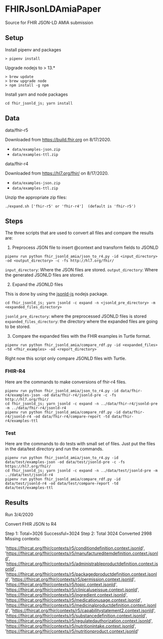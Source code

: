 # FHIRJsonLDAmiaPaper

Source for FHIR JSON-LD AMIA submission

## Setup

Install pipenv and packages
```
> pipenv install  
```

Upgrade nodejs to > 13.*
```
> brew update
> brew upgrade node
> npm install -g npm
```

Install yarn and node packages
```
cd fhir_jsonld_js; yarn install 
```

## Data

data/fhir-r5

Downloaded from https://build.fhir.org on 8/17/2020. 

* `data/examples-json.zip`
* `data/examples-ttl.zip`

data/fhir-r4

Downloaded from https://hl7.org/fhir/ on 8/17/2020. 

* `data/examples-json.zip`
* `data/examples-ttl.zip`

Unzip the appropriate zip files:

```
./expand.sh ['fhir-r5' or 'fhir-r4']  (default is 'fhir-r5')
```


## Steps


The three scripts that are used to convert all files and compare the results are: 

1. Preprocess JSON file to insert @context and transform fields to JSONLD

```shell script
pipenv run python fhir_jsonld_amia/json_to_r4.py -id <input_directory> -od <output_directory> -c -fs http://hl7.org/fhir/
```

`input_directory`: Where the JSON files are stored. 
`output_directory`: Where the generated JSONLD files are stored. 

2. Expand the JSONLD files

This is done by using the [jsonld-js](https://github.com/digitalbazaar/jsonld.js/) nodejs package.  

``` 
cd fhir_jsonld_js; yarn jsonld -c expand -n <jsonld_pre_directory> -m <expanded_files_directory>
```

`jsonld_pre_directory`: where the preprocessed JSONLD files is stored
`expanded_files_directory`: the directory where the expanded files are going to be stored. 

3. Compare the expanded files with the FHIR examples in Turtle format. 

``` 
pipenv run python fhir_jsonld_amia/compare_rdf.py -id <expanded_files> -td <fhir_examples> -od <report_directory> 
```

Right now this script only compare JSONLD files with Turtle. 

### FHIR-R4

Here are the commands to make conversions of fhir-r4 files. 

```
pipenv run python fhir_jsonld_amia/json_to_r4.py -id data/fhir-r4/examples-json -od data/fhir-r4/jsonld-pre -c -fs http://hl7.org/fhir/
cd fhir_jsonld_js; yarn jsonld -c expand -n ../data/fhir-r4/jsonld-pre -m ../data/fhir-r4/jsonld-r4
pipenv run python fhir_jsonld_amia/compare_rdf.py -id data/fhir-r4/jsonld-r4 -od data/fhir-r4/compare-report -td data/fhir-r4/examples-ttl
``` 

### Test

Here are the commands to do tests with small set of files. Just put the files in the data/test directory and run the commands. 

```
pipenv run python fhir_jsonld_amia/json_to_r4.py -id data/test/examples-json -od data/test/jsonld-pre -c -fs https://hl7.org/fhir/
cd fhir_jsonld_js; yarn jsonld -c expand -n ../data/test/jsonld-pre -m ../data/test/jsonld-r4
pipenv run python fhir_jsonld_amia/compare_rdf.py -id data/test/jsonld-r4 -od data/test/compare-report -td data/test/examples-ttl
```

## Results

Run 3/4/2020

Convert FHIR JSON to R4

Step 1: Total=3026 Successful=3024
Step 2: Total 3024 Converted 2998
Missing contexts: 

  'https://fhircat.org/fhir/contexts/r5/conditiondefinition.context.jsonld',
  'https://fhircat.org/fhir/contexts/r5/manufactureditemdefinition.context.jsonld',
  'https://fhircat.org/fhir/contexts/r5/administrableproductdefinition.context.jsonld',
  'https://fhircat.org/fhir/contexts/r5/packagedproductdefinition.context.jsonld',
  'https://fhircat.org/fhir/contexts/r5/permission.context.jsonld',
  'https://fhircat.org/fhir/contexts/r5/topic.context.jsonld',
  'https://fhircat.org/fhir/contexts/r5/clinicaluseissue.context.jsonld',
  'https://fhircat.org/fhir/contexts/r5/ingredient.context.jsonld',
  'https://fhircat.org/fhir/contexts/r5/medicationusage.context.jsonld',
  'https://fhircat.org/fhir/contexts/r5/medicinalproductdefinition.context.jsonld',
  'https://fhircat.org/fhir/contexts/r5/capabilitystatement2.context.jsonld',
  'https://fhircat.org/fhir/contexts/r5/substancedefinition.context.jsonld',
  'https://fhircat.org/fhir/contexts/r5/regulatedauthorization.context.jsonld',
  'https://fhircat.org/fhir/contexts/r5/nutritionintake.context.jsonld',
  'https://fhircat.org/fhir/contexts/r5/nutritionproduct.context.jsonld'



